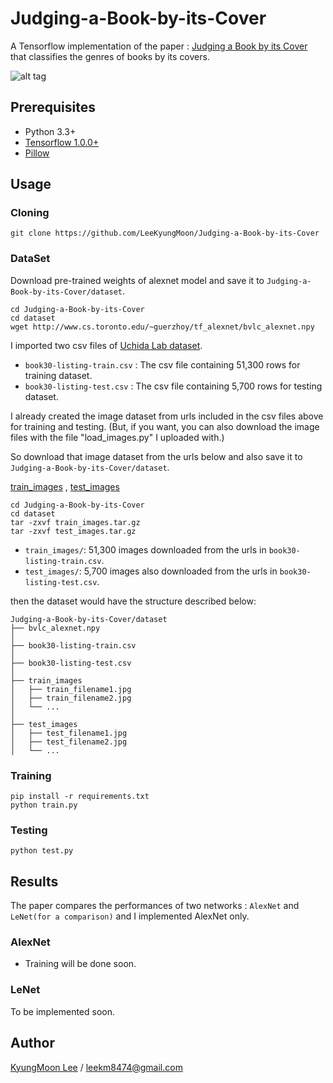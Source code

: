 # Judging-a-Book-by-its-Cover

A Tensorflow implementation of the paper : [Judging a Book by its Cover](https://arxiv.org/pdf/1610.09204) that classifies the genres of books by its covers.

![alt tag](Judging-a-Book-by-its-Cover.jpg)

## Prerequisites

- Python 3.3+
- [Tensorflow 1.0.0+](https://github.com/tensorflow/tensorflow/)
- [Pillow](https://github.com/python-pillow/Pillow)

## Usage

### Cloning
    git clone https://github.com/LeeKyungMoon/Judging-a-Book-by-its-Cover

### DataSet
Download pre-trained weights of alexnet model and save it to `Judging-a-Book-by-its-Cover/dataset`.

    cd Judging-a-Book-by-its-Cover
    cd dataset
    wget http://www.cs.toronto.edu/~guerzhoy/tf_alexnet/bvlc_alexnet.npy

I imported two csv files of [Uchida Lab dataset](https://github.com/uchidalab/book-dataset).

- `book30-listing-train.csv` : The csv file containing 51,300 rows for training dataset.
- `book30-listing-test.csv` : The csv file containing 5,700 rows for testing dataset.

I already created the image dataset from urls included in the csv files above for training and testing. (But, if you want, you can also download the image files with the file "load_images.py" I uploaded with.)

So download that image dataset from the urls below and also save it to `Judging-a-Book-by-its-Cover/dataset`.

[train_images](https://drive.google.com/uc?id=0B3F_hHS5uhRMRVpRWW5QRWJxTjQ&export=download) , [test_images](https://drive.google.com/uc?id=0B3F_hHS5uhRMTlYybVlYYVAwYmM&export=download)

    cd Judging-a-Book-by-its-Cover
    cd dataset
    tar -zxvf train_images.tar.gz
    tar -zxvf test_images.tar.gz
    
- `train_images/`: 51,300 images downloaded from the urls in `book30-listing-train.csv`.
- `test_images/`: 5,700 images also downloaded from the urls in `book30-listing-test.csv`.

then the dataset would have the structure described below:

```
Judging-a-Book-by-its-Cover/dataset
├── bvlc_alexnet.npy
│
├── book30-listing-train.csv
│
├── book30-listing-test.csv
│
├── train_images
│   ├── train_filename1.jpg
│   ├── train_filename2.jpg
│   └── ...
│
├── test_images
│   ├── test_filename1.jpg
│   ├── test_filename2.jpg
│   └── ...
```

### Training

```
pip install -r requirements.txt
python train.py
```

### Testing

```
python test.py
```

## Results
The paper compares the performances of two networks : `AlexNet` and `LeNet(for a comparison)` and I implemented AlexNet only.
### AlexNet

- Training will be done soon.

### LeNet
To be implemented soon.


## Author

[KyungMoon Lee](http://leekyungmoon.com) / leekm8474@gmail.com
